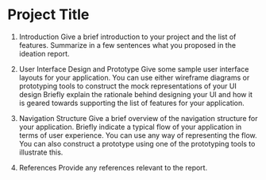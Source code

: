 # Project Title
1. Introduction
Give a brief introduction to your project and the list of features. Summarize in a few sentences what you proposed in the ideation report.


2. User Interface Design and Prototype
Give some sample user interface layouts for your application. You can use either wireframe diagrams or prototyping tools to construct the mock representations of your UI design
Briefly explain the rationale behind designing your UI and how it is geared towards supporting the list of features for your application.


3. Navigation Structure
Give a brief overview of the navigation structure for your application.
Briefly indicate a typical flow of your application in terms of user experience. You can use any way of representing the flow. You can also construct a prototype using one of the prototyping tools to illustrate this.


4. References
Provide any references relevant to the report.